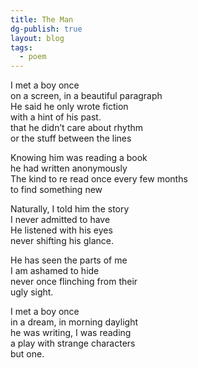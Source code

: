 ```yaml
---
title: The Man
dg-publish: true
layout: blog
tags: 
  - poem
---
```


I met a boy once  
on a screen, in a beautiful paragraph  
He said he only wrote fiction  
with a hint of his past.  
that he didn’t care about rhythm  
or the stuff between the lines  

Knowing him was reading a book  
he had written anonymously  
The kind to re read once every few months  
to find something new  

Naturally, I told him the story  
I never admitted to have  
He listened with his eyes  
never shifting his glance.  

He has seen the parts of me  
I am ashamed to hide  
never once flinching from their   
ugly sight.  

I met a boy once  
in a dream, in morning daylight  
he was writing, I was reading  
a play with strange characters  
but one.  
